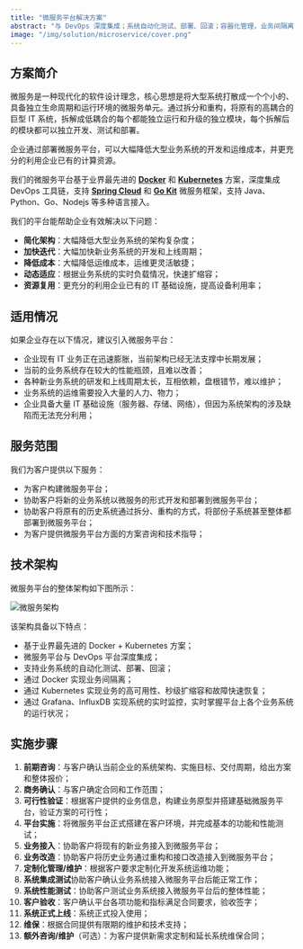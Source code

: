 ```yaml
---
title: "微服务平台解决方案"
abstract: "与 DevOps 深度集成；系统自动化测试、部署、回滚；容器化管理，业务间隔离；运维更方便灵活；秒级扩缩容，快速解决性能瓶颈；更快的业务上线和故障恢复；基于业界最先进的 Docker + Kubernetes"
image: "/img/solution/microservice/cover.png"
---
```


## 方案简介
微服务是一种现代化的软件设计理念，核心思想是将大型系统打散成一个个小的、具备独立生命周期和运行环境的微服务单元。通过拆分和重构，将原有的高耦合的巨型 IT 系统，拆解成低耦合的每个都能独立运行和升级的独立模块，每个拆解后的模块都可以独立开发、测试和部署。

企业通过部署微服务平台，可以大幅降低大型业务系统的开发和运维成本，并更充分的利用企业已有的计算资源。

我们的微服务平台基于业界最先进的 [**Docker**](https://www.docker.com/) 和 [**Kubernetes**](https://kubernetes.io/) 方案，深度集成 DevOps 工具链，支持 [**Spring Cloud**](http://projects.spring.io/spring-cloud/) 和 [**Go Kit**](https://gokit.io/) 微服务框架，支持 Java、Python、Go、Nodejs 等多种语言接入。

我们的平台能帮助企业有效解决以下问题：

- **简化架构**：大幅降低大型业务系统的架构复杂度；
- **加快迭代**：大幅加快新业务系统的开发和上线周期；
- **降低成本**：大幅降低运维成本，运维更灵活敏捷；
- **动态适应**：根据业务系统的实时负载情况，快速扩缩容；
- **资源复用**：更充分的利用企业已有的 IT 基础设施，提高设备利用率；

## 适用情况
如果企业存在以下情况，建议引入微服务平台：

- 企业现有 IT 业务正在迅速膨胀，当前架构已经无法支撑中长期发展；
- 当前的业务系统存在较大的性能瓶颈，且难以改善；
- 各种新业务系统的研发和上线周期太长，互相依赖，盘根错节，难以维护；
- 业务系统的运维需要投入大量的人力、物力；
- 企业具备大量 IT 基础设施（服务器、存储、网络），但因为系统架构的涉及缺陷而无法充分利用；

## 服务范围
我们为客户提供以下服务：

- 为客户构建微服务平台；
- 协助客户将新的业务系统以微服务的形式开发和部署到微服务平台；
- 协助客户将原有的历史系统通过拆分、重构的方式，将部份子系统甚至整体都部署到微服务平台；
- 为客户提供微服务平台方面的方案咨询和技术指导；

## 技术架构
微服务平台的整体架构如下图所示：

![微服务架构](/img/solution/microservice/architecture.png "Microservice")

该架构具备以下特点：

- 基于业界最先进的 Docker + Kubernetes 方案；
- 微服务平台与 DevOps 平台深度集成；
- 支持业务系统的自动化测试、部署、回滚；
- 通过 Docker 实现业务间隔离；
- 通过 Kubernetes 实现业务的高可用性、秒级扩缩容和故障快速恢复；
- 通过 Grafana、InfluxDB 实现系统的实时监控，实时掌握平台上各个业务系统的运行状况；

## 实施步骤
1. **前期咨询**：与客户确认当前企业的系统架构、实施目标、交付周期，给出方案和整体报价；
2. **商务确认**：与客户确定合同和工作范围；
3. **可行性验证**：根据客户提供的业务信息，构建业务原型并搭建基础微服务平台，验证方案的可行性；
4. **平台实施**：将微服务平台正式搭建在客户环境，并完成基本的功能和性能测试；
5. **业务接入**：协助客户将现有的新业务接入到微服务平台；
6. **业务改造**：协助客户将历史业务通过重构和接口改造接入到微服务平台；
7. **定制化管理/维护**：根据客户要求定制化开发系统运维功能；
8. **系统集成测试**协助客户确认业务系统接入微服务平台后能正常工作；
9. **系统性能测试**：协助客户测试业务系统接入微服务平台后的整体性能；
10. **客户验收**：客户确认平台各项功能和指标满足合同要求，验收签字；
11. **系统正式上线**：系统正式投入使用；
12. **维保**：根据合同提供有限期的维护和技术支持；
13. **额外咨询/维护**（可选）：为客户提供新需求定制和延长系统维保合同；
